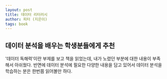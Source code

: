 ```yaml
---
layout: post
title: 데이터 리터러시
author: 피터 (지은이)
tags: book
---
```


## 데이터 분석을 배우는 학생분들에게 추천

'데이터 독해력'이란 부제를 보고 책을 읽었는데, 내가 노렸던 부분에 대한 내용이 부족해서 아쉬웠다. 반면에 데이터 분석에 필요한 다양한 내용을 담고 있어서 데이터 분석을 학습하는 분은 한번쯤 읽어볼만 하다.
